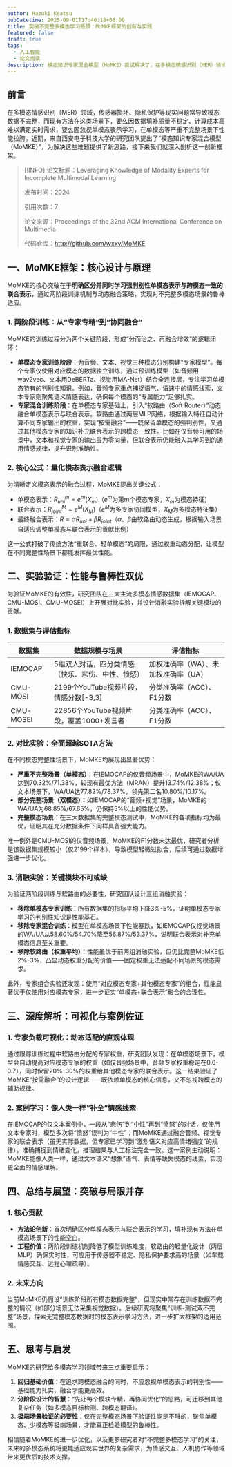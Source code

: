 ```yaml
---
author: Hazuki Keatsu
pubDatetime: 2025-09-01T17:40:18+08:00
title: 突破不完整多模态学习瓶颈：MoMKE框架的创新与实践
featured: false
draft: true
tags:
  - 人工智能
  - 论文阅读
description: 模态知识专家混合模型（MoMKE）尝试解决了，在多模态情感识别（MER）领域，由于传感器损坏、隐私保护等现实问题常导致模态数据不完整的情景下的，因数据填补质量不稳定、计算成本高难以满足实时需求，和因忽视单模态表示学习，在单模态等严重不完整场景下性能拉胯的问题。
---
```


## 前言

在多模态情感识别（MER）领域，传感器损坏、隐私保护等现实问题常导致模态数据不完整，而现有方法在这类场景下，要么因数据填补质量不稳定、计算成本高难以满足实时需求，要么因忽视单模态表示学习，在单模态等严重不完整场景下性能拉胯。近期，来自西安电子科技大学的研究团队提出了“模态知识专家混合模型（MoMKE）”，为解决这些难题提供了新思路，接下来我们就深入剖析这一创新框架。

> [!INFO]
> 论文标题：Leveraging Knowledge of Modality Experts for Incomplete Multimodal Learning
>
> 发布时间：2024
>
> 引用次数：7
>
> 论文来源：Proceedings of the 32nd ACM International Conference on Multimedia
>
> 代码仓库：http://github.com/wxxv/MoMKE

## 一、MoMKE框架：核心设计与原理
MoMKE的核心突破在于**明确区分并同时学习强判别性单模态表示与跨模态一致的联合表示**，通过两阶段训练机制与动态融合策略，实现对不完整多模态场景的鲁棒适应。

### 1. 两阶段训练：从“专家专精”到“协同融合”
MoMKE的训练过程分为两个关键阶段，形成“分而治之、再融合增效”的逻辑闭环：
- **单模态专家训练阶段**：为音频、文本、视觉三种模态分别构建“专家模型”。每个专家仅使用对应模态的数据独立训练，通过预训练模型（如音频用wav2vec、文本用DeBERTa、视觉用MA-Net）结合全连接层，专注学习单模态特有的判别性知识。例如，音频专家重点捕捉语气、语速中的情感线索，文本专家则聚焦语义情感表达，确保每个模态的“专属能力”足够扎实。
- **专家混合训练阶段**：在单模态专家基础上，引入“软路由（Soft Router）”动态融合单模态表示与联合表示。软路由通过两层MLP网络，根据输入特征自动计算不同专家输出的权重，实现“按需融合”——既保留单模态的强判别性，又通过其他模态专家的知识补充联合表示的跨模态一致性。比如在仅音频可用的场景中，文本和视觉专家的输出虽为零向量，但联合表示仍能融入其学习到的通用情感规律，提升识别准确性。

### 2. 核心公式：量化模态表示融合逻辑
为清晰定义模态表示的融合过程，MoMKE提出关键公式：
- 单模态表示：$R_{uni}^m = e^m(X_m)$（$e^m$为第m个模态专家，$X_m$为模态特征）
- 联合表示：$R_{joint}^M = e^M(X_M)$（$e^M$为多专家协同模型，$X_M$为多模态特征集）
- 最终融合表示：$R = \alpha R_{uni} + \beta R_{joint}$（$\alpha$、$\beta$由软路由动态生成，根据输入场景自适应调整单模态与联合表示的贡献比例）

这一公式打破了传统方法“重联合、轻单模态”的局限，通过权重动态分配，让模型在不同完整性场景下都能发挥最优性能。

## 二、实验验证：性能与鲁棒性双优
为验证MoMKE的有效性，研究团队在三大主流多模态情感数据集（IEMOCAP、CMU-MOSI、CMU-MOSEI）上开展对比实验，并设计消融实验拆解关键模块的贡献。

### 1. 数据集与评估指标
| 数据集 | 数据规模与场景 | 评估指标 |
| ---- | ---- | ---- |
| IEMOCAP | 5组双人对话，四分类情感（快乐、悲伤、中性、愤怒） | 加权准确率（WA）、未加权准确率（UA） |
| CMU-MOSI | 2199个YouTube视频片段，情感分数[-3,3] | 分类准确率（ACC）、F1分数 |
| CMU-MOSEI | 22856个YouTube视频片段，覆盖1000+发言者 | 分类准确率（ACC）、F1分数 |

### 2. 对比实验：全面超越SOTA方法
在不同模态完整性场景下，MoMKE均展现出显著优势：
- **严重不完整场景（单模态）**：在IEMOCAP的仅音频场景中，MoMKE的WA/UA达到70.32%/71.38%，较现有最优方法（MRAN）提升13.74%/12.38%；仅文本场景下，WA/UA达77.82%/78.37%，领先第二名10.80%/10.17%。
- **部分完整场景（双模态）**：如IEMOCAP的“音频+视觉”场景，MoMKE的WA/UA为68.85%/67.65%，仍保持5%以上的性能优势。
- **完整模态场景**：在三大数据集的完整模态测试中，MoMKE的各项指标均为最优，证明其在充分数据条件下同样具备强大能力。

唯一例外是CMU-MOSI的仅音频场景，MoMKE的F1分数未达最优，研究者分析是该数据集规模较小（仅2199个样本），导致模型轻微过拟合，后续可通过数据增强进一步优化。

### 3. 消融实验：关键模块不可或缺
为验证两阶段训练与软路由的必要性，研究团队设计三组消融实验：
- **移除单模态专家训练**：所有数据集的指标平均下降3%-5%，证明单模态专家学习的判别性知识是性能基石。
- **移除专家混合训练**：模型在单模态场景下性能暴跌，如IEMOCAP仅视觉场景的WA/UA从58.60%/54.70%降至56.87%/53.37%，说明联合表示对补充单模态信息至关重要。
- **移除软路由（权重平均）**：性能虽优于前两组消融实验，但仍比完整MoMKE低2%-3%，凸显动态权重分配的价值——固定权重无法适配不同场景的模态需求。

此外，专家组合实验还发现：使用“对应模态专家+其他模态专家”的组合，性能显著优于仅使用对应模态专家，进一步证实“单模态+联合表示”融合的合理性。

## 三、深度解析：可视化与案例佐证
### 1. 专家负载可视化：动态适配的直观体现
通过跟踪训练过程中软路由分配的专家权重，研究团队发现：在单模态场景下，模型会自动提高对应模态专家的权重（如仅音频场景中，音频专家权重稳定在0.6-0.7），同时保留20%-30%的权重给其他模态专家的联合表示。这一结果验证了MoMKE“按需融合”的设计逻辑——既依赖单模态的核心信息，又不忽视跨模态的辅助规律。

### 2. 案例学习：像人类一样“补全”情感线索
在IEMOCAP的仅文本案例中，一段从“悲伤”到“中性”再到“愤怒”的对话，仅使用文本专家时，模型多次将“愤怒”误判为“中性”；而MoMKE通过融合音频、视觉专家的联合表示（虽无实际数据，但专家已学习到“激烈语义对应高情绪强度”的规律），准确捕捉到情绪变化，推理结果与人工标注完全一致。这一案例生动说明：MoMKE能像人类一样，通过文本语义“想象”语气、表情等缺失模态的线索，实现更全面的情感理解。

## 四、总结与展望：突破与局限并存
### 1. 核心贡献
- **方法论创新**：首次明确区分单模态表示与联合表示的学习，填补现有方法在单模态场景下的性能空白。
- **工程价值**：两阶段训练机制降低了模型训练难度，软路由的轻量化设计（两层MLP）确保实时性，可应用于传感器不稳定、隐私保护要求高的场景（如车载情感交互、远程心理疏导）。

### 2. 未来方向
当前MoMKE仍假设“训练阶段所有模态数据完整”，但现实中常存在训练数据不完整的情况（如部分场景无法采集视觉数据）。后续研究将聚焦“训练-测试双不完整”场景，探索无完整模态数据时的模态表示学习方法，进一步扩大框架的适用范围。

## 五、思考与启发
MoMKE的研究给多模态学习领域带来三点重要启示：
1. **回归基础价值**：在追求跨模态融合的同时，不应忽视单模态表示的判别性——基础能力扎实，融合才能更高效。
2. **分阶段设计的智慧**：“先让每个模块专精，再协同优化”的思路，可迁移到其他复杂任务（如多模态目标检测、跨模态翻译）。
3. **极端场景验证的必要性**：仅在完整模态场景下验证性能是不够的，聚焦单模态、少模态等极端场景，才能真正检验模型的鲁棒性。

相信随着MoMKE的进一步优化，以及更多研究者对“不完整多模态学习”的关注，未来的多模态系统将更能适应现实世界的复杂需求，为情感交互、人机协作等领域带来更优质的技术支撑。